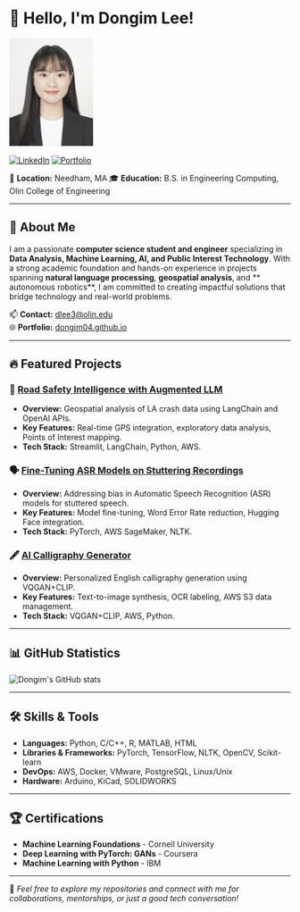 # 👋 Hello, I'm Dongim Lee!
<img src="https://github.com/dongim04/dongim04.github.io/blob/8f2b93a377ba4f15677c1da6948c3ab173df6230/img/profile.JPG" alt="Dongim Lee" width="150"/>

[![LinkedIn](https://img.shields.io/badge/LinkedIn-Dongim%20Lee-blue?style=flat&logo=linkedin)](https://linkedin.com/in/dongim)
[![Portfolio](https://img.shields.io/badge/Portfolio-Dongim04.github.io-green?style=flat&logo=github)](https://dongim04.github.io)

📍 **Location:** Needham, MA
🎓 **Education:** B.S. in Engineering Computing, Olin College of Engineering

---

## 🚀 About Me
I am a passionate **computer science student and engineer** specializing in **Data Analysis, Machine Learning, AI, and Public Interest Technology**. With a strong academic foundation and hands-on experience in projects spanning **natural language processing**, **geospatial analysis**, and ** autonomous robotics**, I am committed to creating impactful solutions that bridge technology and real-world problems.

📫 **Contact:** dlee3@olin.edu  
🌐 **Portfolio:** [dongim04.github.io](https://dongim04.github.io)

---

## 🔥 Featured Projects

### 📍 **[Road Safety Intelligence with Augmented LLM](https://github.com/Michelin4/Michelin4)**
- **Overview:** Geospatial analysis of LA crash data using LangChain and OpenAI APIs.
- **Key Features:** Real-time GPS integration, exploratory data analysis, Points of Interest mapping.
- **Tech Stack:** Streamlit, LangChain, Python, AWS.

### 🗣️ **[Fine-Tuning ASR Models on Stuttering Recordings](https://github.com/dongim04/stuttered-speech-asr)**
- **Overview:** Addressing bias in Automatic Speech Recognition (ASR) models for stuttered speech.
- **Key Features:** Model fine-tuning, Word Error Rate reduction, Hugging Face integration.
- **Tech Stack:** PyTorch, AWS SageMaker, NLTK.

### 🖋️ **[AI Calligraphy Generator](https://github.com/dongim04/CalligraphyGenerator)**
- **Overview:** Personalized English calligraphy generation using VQGAN+CLIP.
- **Key Features:** Text-to-image synthesis, OCR labeling, AWS S3 data management.
- **Tech Stack:** VQGAN+CLIP, AWS, Python.

---

## 📊 GitHub Statistics
![Dongim's GitHub stats](https://github-readme-stats.vercel.app/api?username=dongim04&show_icons=true&theme=radical)

---

## 🛠️ Skills & Tools

- **Languages:** Python, C/C++, R, MATLAB, HTML
- **Libraries & Frameworks:** PyTorch, TensorFlow, NLTK, OpenCV, Scikit-learn
- **DevOps:** AWS, Docker, VMware, PostgreSQL, Linux/Unix
- **Hardware:** Arduino, KiCad, SOLIDWORKS

---

## 🏆 Certifications
- **Machine Learning Foundations** - Cornell University
- **Deep Learning with PyTorch: GANs** - Coursera
- **Machine Learning with Python** - IBM

---

🌟 _Feel free to explore my repositories and connect with me for collaborations, mentorships, or just a good tech conversation!_

<!--
**dongim04/dongim04** is a ✨ _special_ ✨ repository because its `README.md` (this file) appears on your GitHub profile.

Here are some ideas to get you started:

- 🔭 I’m currently working on ...
- 🌱 I’m currently learning ...
- 👯 I’m looking to collaborate on ...
- 🤔 I’m looking for help with ...
- 💬 Ask me about ...
- 📫 How to reach me: ...
- 😄 Pronouns: ...
- ⚡ Fun fact: ...
-->
